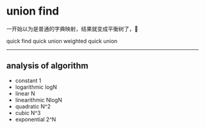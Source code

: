 # union find

一开始以为是普通的字典映射，结果就变成平衡树了，🙈

quick find
quick union
weighted quick union

---

## analysis of algorithm

+ constant		1
+ logarithmic	logN
+ linear		N
+ linearithmic	NlogN
+ quadratic		N^2
+ cubic			N^3
+ exponential	2^N
